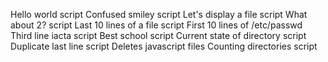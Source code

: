 Hello world script
Confused smiley script
Let's display a file script
What about 2? script
Last 10 lines of a file script
First 10 lines of /etc/passwd
Third line iacta script
Best school script
Current state of directory script
Duplicate last line script
Deletes javascript files
Counting directories script

